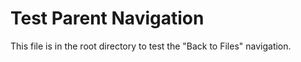 # Test Parent Navigation

This file is in the root directory to test the "Back to Files" navigation.